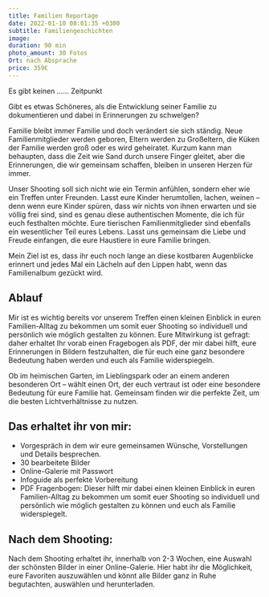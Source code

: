 ```yaml
---
title: Familien Reportage
date: 2022-01-10 08:01:35 +0300
subtitle: Familiengeschichten
image: 
duration: 90 min
photo_amount: 30 Fotos
Ort: nach Absprache 
price: 359€
---
```


Es gibt keinen ...... Zeitpunkt

Gibt es etwas Schöneres, als die Entwicklung seiner Familie zu dokumentieren und dabei in Erinnerungen zu schwelgen? 

Familie bleibt immer Familie und doch verändert sie sich ständig. Neue Familienmitglieder werden geboren, Eltern werden zu Großeltern, die Küken der Familie werden groß oder es wird geheiratet. 
Kurzum kann man behaupten, dass die Zeit wie Sand durch unsere Finger gleitet, aber die Erinnerungen, die wir gemeinsam schaffen, bleiben in unseren Herzen für immer. 

Unser Shooting soll sich nicht wie ein Termin anfühlen, sondern eher wie ein Treffen unter Freunden. Lasst eure Kinder herumtollen, lachen, weinen – denn wenn eure Kinder spüren, dass wir nichts von ihnen erwarten und sie völlig frei sind, sind es genau diese authentischen Momente, die ich für euch festhalten möchte. 
Eure tierischen Familienmitglieder sind ebenfalls ein wesentlicher Teil eures Lebens. Lasst uns gemeinsam die Liebe und Freude einfangen, die eure Haustiere in eure Familie bringen. 

Mein Ziel ist es, dass ihr euch noch lange an diese kostbaren Augenblicke erinnert und jedes Mal ein Lächeln auf den Lippen habt, wenn das Familienalbum gezückt wird.








## Ablauf


Mir ist es wichtig bereits vor unserem Treffen einen kleinen Einblick in euren Familien-Alltag zu bekommen um somit euer Shooting so individuell und persönlich wie möglich gestalten zu können. 
Eure Mitwirkung ist gefragt: daher erhaltet Ihr vorab einen Fragebogen als PDF, der mir dabei hilft, eure Erinnerungen in Bildern festzuhalten, die für euch eine ganz besondere Bedeutung haben werden und euch als Familie widerspiegeln.

Ob im heimischen Garten, im Lieblingspark oder an einem anderen besonderen Ort – wählt einen Ort, der euch vertraut ist oder eine besondere Bedeutung für eure Familie hat. Gemeinsam finden wir die perfekte Zeit, um die besten Lichtverhältnisse zu nutzen.



## Das erhaltet ihr von mir: 

- Vorgespräch in dem wir eure gemeinsamen Wünsche, Vorstellungen und Details besprechen.
- 30 bearbeitete Bilder
- Online-Galerie mit Passwort 
- Infoguide als perfekte Vorbereitung
- PDF Fragenbogen: Dieser hilft mir dabei einen kleinen Einblick in euren Familien-Alltag zu bekommen um somit euer Shooting so individuell und persönlich wie möglich gestalten zu können und euch als Familie widerspiegelt. 


## Nach dem Shooting: 

Nach dem Shooting erhaltet ihr, innerhalb von 2-3 Wochen, eine Auswahl der schönsten Bilder in einer Online-Galerie. Hier habt ihr die Möglichkeit, eure Favoriten auszuwählen und könnt alle Bilder ganz in Ruhe begutachten, auswählen und herunterladen. 